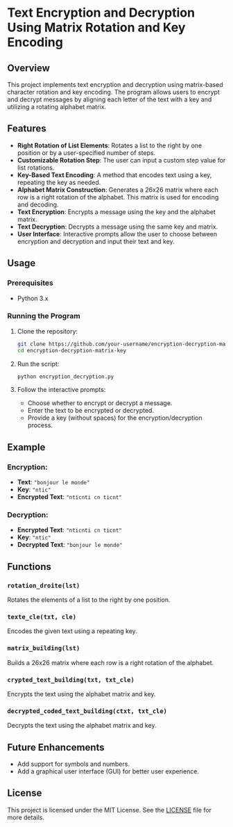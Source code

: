 # Text Encryption and Decryption Using Matrix Rotation and Key Encoding

## Overview
This project implements text encryption and decryption using matrix-based character rotation and key encoding. The program allows users to encrypt and decrypt messages by aligning each letter of the text with a key and utilizing a rotating alphabet matrix.

## Features
- **Right Rotation of List Elements**: Rotates a list to the right by one position or by a user-specified number of steps.
- **Customizable Rotation Step**: The user can input a custom step value for list rotations.
- **Key-Based Text Encoding**: A method that encodes text using a key, repeating the key as needed.
- **Alphabet Matrix Construction**: Generates a 26x26 matrix where each row is a right rotation of the alphabet. This matrix is used for encoding and decoding.
- **Text Encryption**: Encrypts a message using the key and the alphabet matrix.
- **Text Decryption**: Decrypts a message using the same key and matrix.
- **User Interface**: Interactive prompts allow the user to choose between encryption and decryption and input their text and key.

## Usage

### Prerequisites
- Python 3.x

### Running the Program
1. Clone the repository:
   ```bash
   git clone https://github.com/your-username/encryption-decryption-matrix-key.git
   cd encryption-decryption-matrix-key


2. Run the script:
   ```bash
   python encryption_decryption.py
   ```

3. Follow the interactive prompts:
   - Choose whether to encrypt or decrypt a message.
   - Enter the text to be encrypted or decrypted.
   - Provide a key (without spaces) for the encryption/decryption process.

## Example

### **Encryption**:
- **Text**: `"bonjour le monde"`
- **Key**: `"ntic"`
- **Encrypted Text**: `"nticnti cn ticnt"`

### **Decryption**:
- **Encrypted Text**: `"nticnti cn ticnt"`
- **Key**: `"ntic"`
- **Decrypted Text**: `"bonjour le monde"`

## Functions

### `rotation_droite(lst)`
Rotates the elements of a list to the right by one position.

### `texte_cle(txt, cle)`
Encodes the given text using a repeating key.

### `matrix_building(lst)`
Builds a 26x26 matrix where each row is a right rotation of the alphabet.

### `crypted_text_building(txt, txt_cle)`
Encrypts the text using the alphabet matrix and key.

### `decrypted_coded_text_building(ctxt, txt_cle)`
Decrypts the text using the alphabet matrix and key.

## Future Enhancements
- Add support for symbols and numbers.
- Add a graphical user interface (GUI) for better user experience.

## License
This project is licensed under the MIT License. See the [LICENSE](LICENSE) file for more details.




